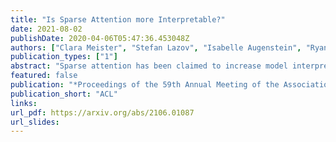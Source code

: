 ```yaml
---
title: "Is Sparse Attention more Interpretable?"
date: 2021-08-02
publishDate: 2020-04-06T05:47:36.453048Z
authors: ["Clara Meister", "Stefan Lazov", "Isabelle Augenstein", "Ryan Cotterell"]
publication_types: ["1"]
abstract: "Sparse attention has been claimed to increase model interpretability under the assumption that it highlights influential inputs. Yet the attention distribution is typically over representations internal to the model rather than the inputs themselves, suggesting this assumption may not have merit. We build on the recent work exploring the interpretability of attention; we design a set of experiments to help us understand how sparsity affects our ability to use attention as an explainability tool. On three text classification tasks, we verify that only a weak relationship between inputs and co-indexed intermediate representations exists -- under sparse attention and otherwise. Further, we do not find any plausible mappings from sparse attention distributions to a sparse set of influential inputs through other avenues. Rather, we observe in this setting that inducing sparsity may make it less plausible that attention can be used as a tool for understanding model behavior."
featured: false
publication: "*Proceedings of the 59th Annual Meeting of the Association for Computational Linguistics*"
publication_short: "ACL"
links:
url_pdf: https://arxiv.org/abs/2106.01087
url_slides: 
---
```


